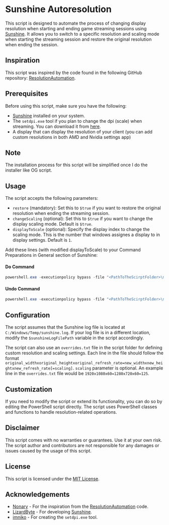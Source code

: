 # Sunshine Autoresolution

This script is designed to automate the process of changing display resolution when starting and ending game streaming sessions using [Sunshine](https://github.com/LizardByte/Sunshine). It allows you to switch to a specific resolution and scaling mode when starting the streaming session and restore the original resolution when ending the session.

## Inspiration

This script was inspired by the code found in the following GitHub repository: [ResolutionAutomation](https://github.com/Nonary/ResolutionAutomation/tree/precommand_version).

## Prerequisites

Before using this script, make sure you have the following:

- [Sunshine](https://github.com/LizardByte/Sunshine) installed on your system.
- The `setdpi.exe` tool if you plan to change the dpi (scale) when streaming. You can download it from [here](https://github.com/imniko/SetDPI/releases).
- A display that can display the resolution of your client (you can add custom resolutions in both AMD and Nvidia settings app)

## Note

The installation process for this script will be simplified once I do the installer like OG script.

## Usage

The script accepts the following parameters:

- `restore` (mandatory): Set this to `$true` if you want to restore the original resolution when ending the streaming session.
- `changeScaling` (optional): Set this to `$true` if you want to change the display scaling mode. Default is `$true`.
- `displayToScale` (optional): Specify the display index to change the scaling mode. This is the number that windows assignes a display to in display settings. Default is `1`.

Add these lines (with modified displayToScale) to your Command Preparations in General section of Sunshine:

#### Do Command

```powershell
powershell.exe -executionpolicy bypass -file "<PathToTheScirptFolder>\main.ps1" -restore:$false -changeScaling:$true -displayToScale:1
```

#### Undo Command

```powershell
powershell.exe -executionpolicy bypass -file "<PathToTheScirptFolder>\main.ps1" -restore:$false -changeScaling:$true -displayToScale:1
```

## Configuration

The script assumes that the Sunshine log file is located at `C:/Windows/Temp/sunshine.log`. If your log file is in a different location, modify the `$sunshineLogFilePath` variable in the script accordingly.

The script can also use an `overrides.txt` file in the script folder for defining custom resolution and scaling settings. Each line in the file should follow the format `original_widthxoriginal_heightxoriginal_refresh_rate=new_widthxnew_heightxnew_refresh_rate[=scaling]`. `scaling` parameter is optional. An example line in the `overrides.txt` file would be `1920x1080x60=1280x720x60=125`.

## Customization

If you need to modify the script or extend its functionality, you can do so by editing the PowerShell script directly. The script uses PowerShell classes and functions to handle resolution-related operations.

## Disclaimer

This script comes with no warranties or guarantees. Use it at your own risk. The script author and contributors are not responsible for any damages or issues caused by the usage of this script.

## License

This script is licensed under the [MIT License](LICENSE).

## Acknowledgements

- [Nonary](https://github.com/Nonary) - For the inspiration from the [ResolutionAutomation](https://github.com/Nonary/ResolutionAutomation/tree/precommand_version) code.
- [LizardByte](https://github.com/LizardByte) - For developing [Sunshine](https://github.com/LizardByte/Sunshine).
- [imniko](https://github.com/imniko) - For creating the `setdpi.exe` tool.
